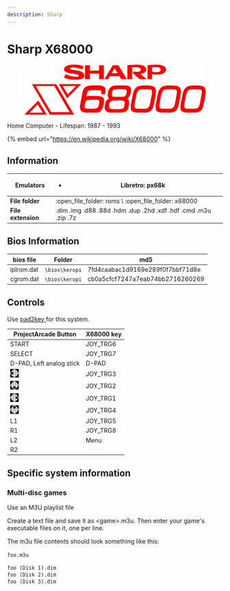 ```yaml
---
description: Sharp
---
```


# Sharp X68000

<figure><img src="https://raw.githubusercontent.com/fabricecaruso/es-theme-carbon/52ff37c9e265587d006945a2ba695b5a962b3a3d/art/logos/x68000.svg" alt=""><figcaption></figcaption></figure>

Home Computer - Lifespan: 1987 - 1993

{% embed url="https://en.wikipedia.org/wiki/X68000" %}

## Information

| **Emulators**      | <ul><li>Libretro: px68k</li></ul>                               |
| ------------------ | --------------------------------------------------------------- |
| **File folder**    | :open\_file\_folder: roms \ :open\_file\_folder: x68000         |
| **File extension** | .dim .img .d88 .88d .hdm .dup .2hd .xdf .hdf .cmd .m3u .zip .7z |

## Bios Information

| bios file  | Folder         | md5                              |
| ---------- | -------------- | -------------------------------- |
| iplrom.dat | `\bios\keropi` | 7fd4caabac1d9169e289f0f7bbf71d8e |
| cgrom.dat  | `\bios\keropi` | cb0a5cfcf7247a7eab74bb2716260269 |

## Controls

Use [pad2key ](../../../controllers/pad2key.md)for this system.

| ProjectArcade Button                                       | X68000 key |
| ----------------------------------------------------- | ---------- |
| START                                                 | JOY\_TRG6  |
| SELECT                                                | JOY\_TRG7  |
| D-PAD, Left analog stick                              | D-PAD      |
| ![](<../../../.gitbook/assets/image (2) (1) (1).png>) | JOY\_TRG3  |
| ![](<../../../.gitbook/assets/image (1) (2) (1).png>) | JOY\_TRG2  |
| ![](<../../../.gitbook/assets/image (4) (1).png>)     | JOY\_TRG1  |
| ![](<../../../.gitbook/assets/image (3) (1) (2).png>) | JOY\_TRG4  |
| L1                                                    | JOY\_TRG5  |
| R1                                                    | JOY\_TRG8  |
| L2                                                    | Menu       |
| R2                                                    |            |

## Specific system information

### Multi-disc games

Use an M3U playlist file

Create a text file and save it as \<game>.m3u. Then enter your game's executable files on it, one per line.&#x20;

The m3u file contents should look something like this:

`foo.m3u`

```
foo (Disk 1).dim
foo (Disk 2).dim
foo (Disk 3).dim
```
